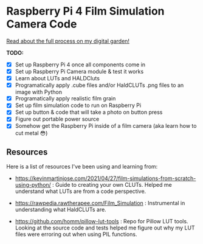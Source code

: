 # Raspberry Pi 4 Film Simulation Camera Code

[Read about the full process on my digital garden!](https://garden.alliecaton.com/posts/raspberry-pi-film-simulation-camera-tutorial-%F0%9F%92%BB%F0%9F%93%B8)

**TODO:** 

- [x] Set up Raspberry Pi 4 once all components come in
- [x] Set up Raspberry Pi Camera module & test it works
- [x] Learn about LUTs and HALDCluts
- [x] Programatically apply .cube files and/or HaldCLUTs .png files to an image with Python
- [x] Programatically apply realistic film grain
- [x] Set up film simulation code to run on Raspberry Pi
- [x] Set up button & code that will take a photo on button press
- [x] Figure out portable power source
- [x] Somehow get the Raspberry Pi inside of a film camera (aka learn how to cut metal 😳)

## Resources

Here is a list of resources I've been using and learning from:

- https://kevinmartinjose.com/2021/04/27/film-simulations-from-scratch-using-python/ : Guide to creating your own CLUTs. Helped me understand what LUTs are from a code perspective.

- https://rawpedia.rawtherapee.com/Film_Simulation : Instrumental in understanding what HaldCLUTs are.

- https://github.com/homm/pillow-lut-tools : Repo for Pillow LUT tools. Looking at the source code and tests helped me figure out why my LUT files were erroring out when using PIL functions.
